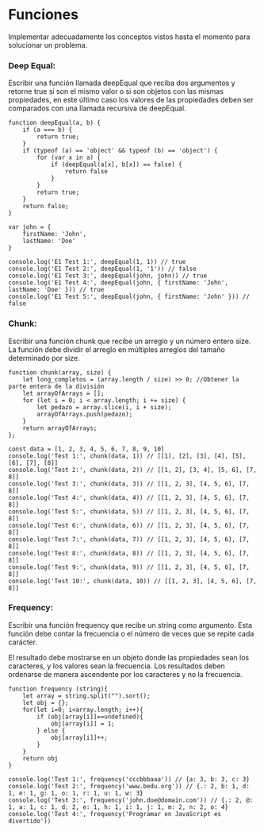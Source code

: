 # Funciones
Implementar adecuadamente los conceptos vistos hasta el momento para solucionar un problema.

### **Deep Equal:**
Escribir una función llamada deepEqual que reciba dos argumentos y retorne true si son el mismo valor o si son objetos con las mismas propiedades, en este último caso los valores de las propiedades deben ser comparados con una llamada recursiva de deepEqual.

```
function deepEqual(a, b) {
    if (a === b) {
        return true;
    }
    if (typeof (a) == 'object' && typeof (b) == 'object') {
        for (var x in a) {
            if (deepEqual(a[x], b[x]) == false) {
                return false
            }
        }
        return true;
    }
    return false;
}

var john = {
    firstName: 'John',
    lastName: 'Doe'
}

console.log('E1 Test 1:', deepEqual(1, 1)) // true
console.log('E1 Test 2:', deepEqual(1, '1')) // false
console.log('E1 Test 3:', deepEqual(john, john)) // true
console.log('E1 Test 4:', deepEqual(john, { firstName: 'John', lastName: 'Doe' })) // true
console.log('E1 Test 5:', deepEqual(john, { firstName: 'John' })) // false
```


### **Chunk:**
Escribir una función chunk que recibe un arreglo y un número entero size. La función debe dividir el arreglo en múltiples arreglos del tamaño determinado por size.

```
function chunk(array, size) {
    let long_completos = (array.length / size) >> 0; //Obtener la parte entera de la división 
    let arrayOfArrays = [];
    for (let i = 0; i < array.length; i += size) {
        let pedazo = array.slice(i, i + size);
        arrayOfArrays.push(pedazo);
    }
    return arrayOfArrays;
};

const data = [1, 2, 3, 4, 5, 6, 7, 8, 9, 10]
console.log('Test 1:', chunk(data, 1)) // [[1], [2], [3], [4], [5], [6], [7], [8]]
console.log('Test 2:', chunk(data, 2)) // [[1, 2], [3, 4], [5, 6], [7, 8]]
console.log('Test 3:', chunk(data, 3)) // [[1, 2, 3], [4, 5, 6], [7, 8]]
console.log('Test 4:', chunk(data, 4)) // [[1, 2, 3], [4, 5, 6], [7, 8]]
console.log('Test 5:', chunk(data, 5)) // [[1, 2, 3], [4, 5, 6], [7, 8]]
console.log('Test 6:', chunk(data, 6)) // [[1, 2, 3], [4, 5, 6], [7, 8]]
console.log('Test 7:', chunk(data, 7)) // [[1, 2, 3], [4, 5, 6], [7, 8]]
console.log('Test 8:', chunk(data, 8)) // [[1, 2, 3], [4, 5, 6], [7, 8]]
console.log('Test 9:', chunk(data, 9)) // [[1, 2, 3], [4, 5, 6], [7, 8]]
console.log('Test 10:', chunk(data, 10)) // [[1, 2, 3], [4, 5, 6], [7, 8]]
```


### **Frequency:**
Escribir una función frequency que recibe un string como argumento. Esta función debe contar la frecuencia o el número de veces que se repite cada carácter.

El resultado debe mostrarse en un objeto donde las propiedades sean los caracteres, y los valores sean la frecuencia. Los resultados deben ordenarse de manera ascendente por los caracteres y no la frecuencia.

```
function frequency (string){
    let array = string.split("").sort();
    let obj = {};
    for(let i=0; i<array.length; i++){
        if (obj[array[i]]==undefined){
            obj[array[i]] = 1;
        } else {
            obj[array[i]]++;
        }
    }
    return obj
}

console.log('Test 1:', frequency('cccbbbaaa')) // {a: 3, b: 3, c: 3}
console.log('Test 2:', frequency('www.bedu.org')) // {.: 2, b: 1, d: 1, e: 1, g: 1, o: 1, r: 1, u: 1, w: 3}
console.log('Test 3:', frequency('john.doe@domain.com')) // {.: 2, @: 1, a: 1, c: 1, d: 2, e: 1, h: 1, i: 1, j: 1, m: 2, n: 2, o: 4}
console.log('Test 4:', frequency('Programar en JavaScript es divertido'))
```